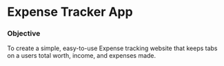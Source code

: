 # Expense Tracker App

### Objective
To create a simple, easy-to-use Expense tracking website that keeps tabs on a users 
total worth, income, and expenses made. 